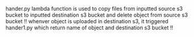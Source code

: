 hander.py lambda function is used to copy files from inputted source s3 bucket to inputted destination s3 bucket and delete object from source s3 bucket !!
whenver object is uploaded in destination s3, it triggered hander1.py which return name of object and destination s3 bucket !!



